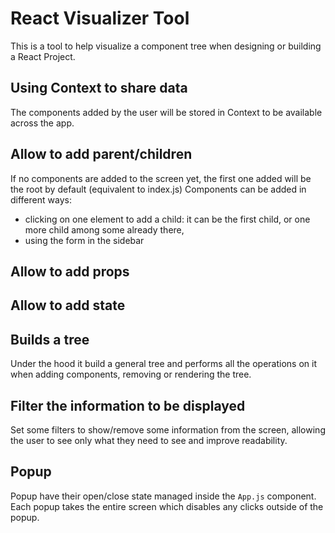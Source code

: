 # React Visualizer Tool

This is a tool to help visualize a component tree when designing or building a React Project.

## Using Context to share data
The components added by the user will be stored in Context to be available across the app.

## Allow to add parent/children
If no components are added to the screen yet, the first one added will be the root by default (equivalent to index.js)
Components can be added in different ways:
- clicking on one element to add a child: it can be the first child, or one more child among some already there,
- using the form in the sidebar

## Allow to add props

## Allow to add state

## Builds a tree
Under the hood it build a general tree and performs all the operations on it when adding components, removing or rendering the tree.

## Filter the information to be displayed
Set some filters to show/remove some information from the screen, allowing the user to see only what they need to see and improve readability.

## Popup
Popup have their open/close state managed inside the `App.js` component. Each popup takes the entire screen which disables any clicks outside of the popup.